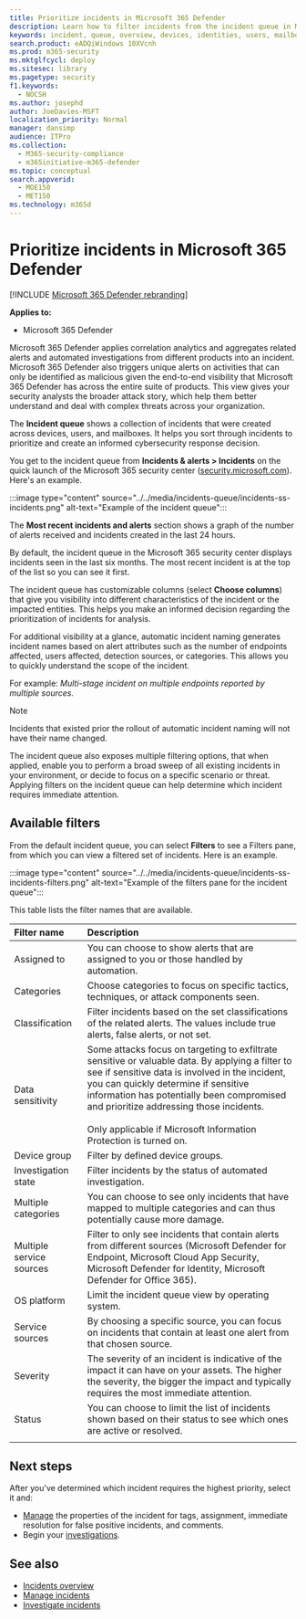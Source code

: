 ```yaml
---
title: Prioritize incidents in Microsoft 365 Defender
description: Learn how to filter incidents from the incident queue in Microsoft 365 Defender
keywords: incident, queue, overview, devices, identities, users, mailbox, email, incidents, analyze, response
search.product: eADQiWindows 10XVcnh
ms.prod: m365-security
ms.mktglfcycl: deploy
ms.sitesec: library
ms.pagetype: security
f1.keywords: 
  - NOCSH
ms.author: josephd
author: JoeDavies-MSFT
localization_priority: Normal
manager: dansimp
audience: ITPro
ms.collection: 
  - M365-security-compliance
  - m365initiative-m365-defender
ms.topic: conceptual
search.appverid: 
  - MOE150
  - MET150
ms.technology: m365d
---
```


# Prioritize incidents in Microsoft 365 Defender

[!INCLUDE [Microsoft 365 Defender rebranding](../includes/microsoft-defender.md)]

**Applies to:**
- Microsoft 365 Defender

Microsoft 365 Defender applies correlation analytics and aggregates related alerts and automated investigations from different products into an incident. Microsoft 365 Defender also triggers unique alerts on activities that can only be identified as malicious given the end-to-end visibility that Microsoft 365 Defender has across the entire suite of products. This view gives your security analysts the broader attack story, which help them better understand and deal with complex threats across your organization.

The **Incident queue** shows a collection of incidents that were created across devices, users, and mailboxes. It helps you sort through incidents to prioritize and create an informed cybersecurity response decision. 

You get to the incident queue from **Incidents & alerts > Incidents** on the quick launch of the Microsoft 365 security center ([security.microsoft.com](https://security.microsoft.com)). Here's an example.

:::image type="content" source="../../media/incidents-queue/incidents-ss-incidents.png" alt-text="Example of the incident queue":::

The **Most recent incidents and alerts** section shows a graph of the number of alerts received and incidents created in the last 24 hours.

By default, the incident queue in the Microsoft 365 security center displays incidents seen in the last six months. The most recent incident is at the top of the list so you can see it first.

The incident queue has customizable columns (select **Choose columns**) that give you visibility into different characteristics of the incident or the impacted entities. This helps you make an informed decision regarding the prioritization of incidents for analysis.

For additional visibility at a glance, automatic incident naming generates incident names based on alert attributes such as the number of endpoints affected, users affected, detection sources, or categories. This allows you to quickly understand the scope of the incident.

For example: *Multi-stage incident on multiple endpoints reported by multiple sources.*

> [!NOTE]
> Incidents that existed prior the rollout of automatic incident naming will not have their name changed.

The incident queue also exposes multiple filtering options, that when applied, enable you to perform a broad sweep of all existing incidents in your environment, or decide to focus on a specific scenario or threat. Applying filters on the incident queue can help determine which incident requires immediate attention. 

## Available filters

From the default incident queue, you can select **Filters** to see a Filters pane, from which you can view a filtered set of incidents. Here is an example.

:::image type="content" source="../../media/incidents-queue/incidents-ss-incidents-filters.png" alt-text="Example of the filters pane for the incident queue":::

This table lists the filter names that are available.

| Filter name | Description |
|:-------|:-----|
| Assigned to | You can choose to show alerts that are assigned to you or those handled by automation. |
| Categories | Choose categories to focus on specific tactics, techniques, or attack components seen. |
| Classification | Filter incidents based on the set classifications of the related alerts. The values include true alerts, false alerts, or not set. |
| Data sensitivity | Some attacks focus on targeting to exfiltrate sensitive or valuable data. By applying a filter to see if sensitive data is involved in the incident, you can quickly determine if sensitive information has potentially been compromised and prioritize addressing those incidents. <br><br> Only applicable if Microsoft Information Protection is turned on.|
| Device group | Filter by defined device groups. |
| Investigation state | Filter incidents by the status of automated investigation.  |
| Multiple categories | You can choose to see only incidents that have mapped to multiple categories  and can thus potentially cause more damage. |
| Multiple service sources  | Filter to only see incidents that contain alerts from different sources (Microsoft Defender for Endpoint, Microsoft Cloud App Security, Microsoft Defender for Identity, Microsoft Defender for Office 365). |
| OS platform | Limit the incident queue view by operating system. |
| Service sources | By choosing a specific source, you can focus on incidents that contain at least one alert from that chosen source. |
| Severity | The severity of an incident is indicative of the impact it can have on your assets. The higher the severity, the bigger the impact and typically requires the most immediate attention. |
| Status | You can choose to limit the list of incidents shown based on their status to see which ones are active or resolved. |
|||

## Next steps

After you've determined which incident requires the highest priority, select it and:

- [Manage](manage-incidents.md) the properties of the incident for tags, assignment, immediate resolution for false positive incidents, and comments.
- Begin your [investigations](investigate-incidents.md).

## See also
- [Incidents overview](incidents-overview.md)
- [Manage incidents](manage-incidents.md)
- [Investigate incidents](investigate-incidents.md)
